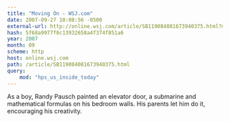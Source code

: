 ```yaml
---
title: "Moving On - WSJ.com"
date: 2007-09-27 10:08:56 -0500
external-url: http://online.wsj.com/article/SB119084081673940375.html?mod=hps_us_inside_today
hash: 5f68a9977f8c13932658a4f374f851a6
year: 2007
month: 09
scheme: http
host: online.wsj.com
path: /article/SB119084081673940375.html
query:
    mod: "hps_us_inside_today"
---
```


As a boy, Randy Pausch painted an elevator door, a submarine and mathematical formulas on his bedroom walls. His parents let him do it, encouraging his creativity.
